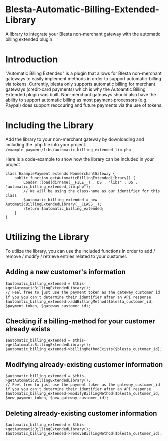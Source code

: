 # Blesta-Automatic-Billing-Extended-Library
A library to integrate your Blesta non-merchant gateway with the automatic billing extended plugin

# Introduction
"Automatic Billing Extended" is a plugin that allows for Blesta non-merchant gateways to easily implement methods in order to support automatic-billing via tokens.
Currently, blesta only supports automatic billing for merchant gateways (credit-card payments) which is why the Autoamtic Billing Extended plugin was built.
Non-merchant gateawys should also have the ability to support automatic billing as most payment-processors (e.g. Paypal) does support reoccuring and future payments via the use of tokens.

# Including the Library
Add the library to your non-merchant gateway by downloading and including the .php file into your project.
` /example_payment/libs/automatic_billing_extended_lib.php `

Here is a code-example to show how the library can be included in your project
```
class ExamplePayment extends NonmerchantGateway {
    public function getAutomaticBillingExtendedLibrary() {
        Loader::load(dirname(__FILE__) . DS . "libs" . DS . "automatic_billing_extended_lib.php");
        // We will be using the class-name as our identifier for this class
        $automatic_billing_extended = new AutomaticBillingExtendedLibrary(__CLASS__);
        rteturn $automatic_billing_extended;
    }
}
```

# Utilizing the Library
To utilize the library, you can use the included functions in order to add / remove / modify / retrieve entries related to your customer.

## Adding a new customer's information
```
$automatic_billing_extended = $this->getAutomaticBillingExtendedLibrary();
// Feel free to just use the payment token as the gateway_customer_id if you you can't determine their identifier after an API response
$autoamtic_billing_extended->addBillingMethod($blesta_customer_id, $payment_token, $gateway_customer_id);
```

## Checking if a billing-method for your customer already exists
```
$automatic_billing_extended = $this->getAutomaticBillingExtendedLibrary();
$automatic_billing_extended->billingMethodExists($blesta_customer_id);
```

## Modifying already-existing customer information
```
$automatic_billing_extended = $this->getAutomaticBillingExtendedLibrary();
// Feel free to just use the payment token as the gateway_customer_id if you you can't determine their identifier after an API response
$automatic_billing_extended->modifyBillingMethod($blesta_customer_id, $new_payment_token, $new_gateway_customer_id);
```

## Deleting already-existing customer information
```
$automatic_billing_extended = $this->getAutomaticBillingExtendedLibrary();
$automatic_billing_extended->removeBillingMethod($blesta_customer_id);
```
